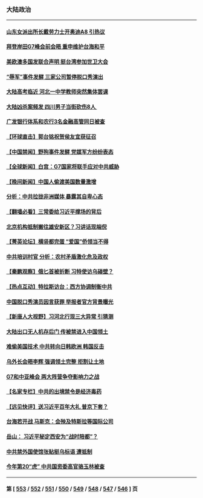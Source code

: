 ### 大陆政治
---
#### [山东女派出所长戴劳力士开奥迪A8 引热议](../../pages/ncid277/n13999520.md) 
#### [拜登岸田G7峰会前会晤 重申维护台海和平](../../pages/ncid277/n13999686.md) 
#### [美欧澳多国发联合声明 挺台湾参加世卫大会](../../pages/ncid277/n13999605.md) 
#### [“辱军”事件发酵 三家公司暂停脱口秀演出](../../pages/ncid277/n13999593.md) 
#### [大陆高考临近 河北一中学教师突然集体罢课](../../pages/ncid277/n13999584.md) 
#### [大陆凶杀案频发 四川男子当街砍伤8人 ](../../pages/ncid277/n13999528.md) 
#### [广发银行体系和农行3名金融高管同日被查](../../pages/ncid277/n13999506.md) 
#### [【环球直击】郭台铭祝贺侯友宜获征召](../../pages/ncid277/n13999107.md) 
#### [【中国禁闻】野狗事件发酵 党媒军方纷纷表态](../../pages/ncid277/n13999112.md) 
#### [【全球新闻】白宫：G7国家将联手应对中共威胁](../../pages/ncid277/n13999510.md) 
#### [【晚间新闻】中国人偷渡美国数量激增](../../pages/ncid277/n13999511.md) 
#### [分析：中共拉拢非洲媒体 暴露其自卑心态](../../pages/ncid277/n13999339.md) 
#### [【翻墙必看】三常委给习近平撑场的背后](../../pages/ncid277/n13999327.md) 
#### [北京机构抵制搬往雄安新区？习讲话现端倪](../../pages/ncid277/n13999284.md) 
#### [【菁英论坛】横竖都完蛋 “爱国”侨领当不得](../../pages/ncid277/n13999230.md) 
#### [中共培训村官 分析：农村矛盾激化危及政权](../../pages/ncid277/n13999293.md) 
#### [【秦鹏观察】俄匕首被折断 习特使访乌碰壁？](../../pages/ncid277/n13999215.md) 
#### [【热点互动】特拉斯访台：西方协调制衡中共](../../pages/ncid277/n13999124.md) 
#### [中国脱口秀演员因言获罪 举报者官方背景曝光](../../pages/ncid277/n13999157.md) 
#### [【新唐人大视野】习河北行现三大异常 引猜测](../../pages/ncid277/n13999042.md) 
#### [大陆出口无人机存后门 传被禁进入中国领土](../../pages/ncid277/n13999109.md) 
#### [难偷美国技术 中共转向日韩欧洲 韩国反击](../../pages/ncid277/n13999113.md) 
#### [乌外长会晤李辉 强调领土完整 拒割让土地](../../pages/ncid277/n13999046.md) 
#### [G7和中亚峰会 两大阵营争夺影响力之战](../../pages/ncid277/n13999040.md) 
#### [【名家专栏】中共的出境禁令是经济毒药](../../pages/ncid277/n13995832.md) 
#### [【远见快评】送习近平百年大礼 普京下套？](../../pages/ncid277/n13998911.md) 
#### [台海若开战 马斯克：会殃及特斯拉等国际公司](../../pages/ncid277/n13998957.md) 
#### [岳山： 习近平秘定西安为“战时陪都”？](../../pages/ncid277/n13998244.md) 
#### [中共禁外国使馆张贴挺乌标语 遭抵制](../../pages/ncid277/n13998907.md) 
#### [今年第20“虎” 中共国资委高官骆玉林被查](../../pages/ncid277/n13998850.md) 

---
#### 第 [ [553](./553.md) / [552](./552.md) / [551](./551.md) / [550](./550.md) / [549](./549.md) / [548](./548.md) / [547](./547.md) / [546](./546.md) ] 页
